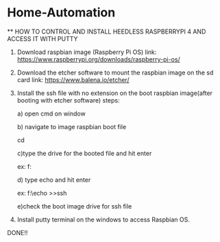 # Home-Automation
** HOW TO CONTROL AND INSTALL HEEDLESS RASPBERRYPI 4 AND ACCESS IT WITH PUTTY

1. Download raspbian image (Raspberry Pi OS) link: https://www.raspberrypi.org/downloads/raspberry-pi-os/

2. Download the etcher software to mount the raspbian image on the sd card link: https://www.balena.io/etcher/

3. Install the ssh file with no extension on the boot raspbian image(after booting with etcher software) steps: 

    a) open cmd on window
  
    b) navigate to image raspbian boot file 
  
    cd 
    
    c)type the drive for the booted file and hit enter 
  
    ex: f: 
    
   d) type echo and hit enter 
  
    ex: f:\echo >>ssh 

    e)check the boot image drive for ssh file
  
 4. Install putty terminal on the windows to access Raspbian OS.
 
 
DONE!!

